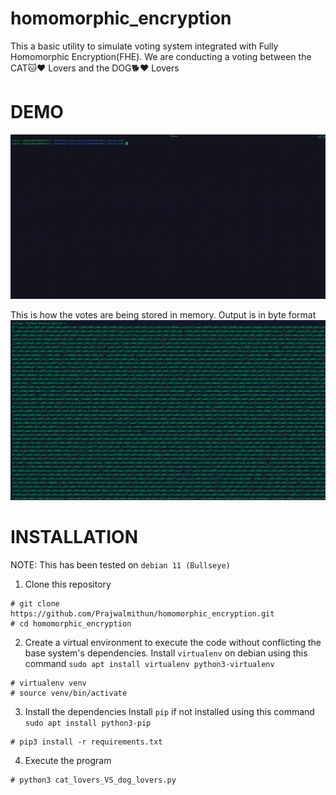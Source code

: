 # homomorphic_encryption
This a basic utility to simulate voting system integrated with Fully Homomorphic Encryption(FHE). We are conducting a voting between the CAT🐱❤️ Lovers and the DOG🐕❤️ Lovers

# DEMO
![Project working](images/cats_dogs_homomorphic_encryption.gif)

This is how the votes are being stored in memory. Output is in byte format
![](images/encrypted_vote_in_byte_format.png)

# INSTALLATION
NOTE: This has been tested on `debian 11 (Bullseye)`

1. Clone this repository

```
# git clone https://github.com/Prajwalmithun/homomorphic_encryption.git
# cd homomorphic_encryption
```

2. Create a virtual environment to execute the code without conflicting the base system's dependencies. 
Install `virtualenv` on debian using this command `sudo apt install virtualenv python3-virtualenv` 

```
# virtualenv venv
# source venv/bin/activate
```

3. Install the dependencies 
Install `pip` if not installed using this command `sudo apt install python3-pip`

```
# pip3 install -r requirements.txt
```

4. Execute the program

```
# python3 cat_lovers_VS_dog_lovers.py
```
